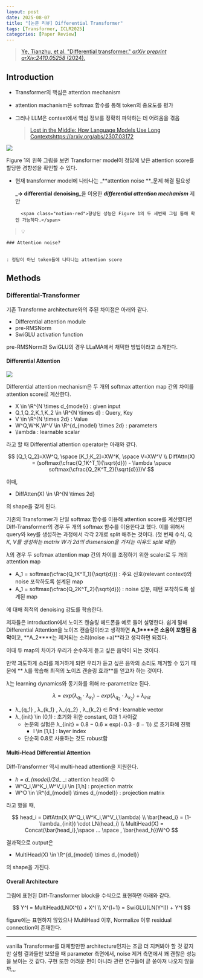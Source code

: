 ```yaml
---
layout: post
date: 2025-08-07
title: "[논문 리뷰] Differential Transformer"
tags: [Transformer, ICLR2025]
categories: [Paper Review]
---
```


> [Ye, Tianzhu, et al. "Differential transformer." ](https://arxiv.org/abs/2410.05258)[_arXiv preprint arXiv:2410.05258_](https://arxiv.org/abs/2410.05258)[ (2024).](https://arxiv.org/abs/2410.05258)



## Introduction

- Transformer의 핵심은 attention mechanism
- attention machanism은 softmax 함수를 통해 token의 중요도를 평가
- 그러나 LLM은 context에서 핵심 정보를 정확히 파악하는 데 어려움을 겪음

	> [Lost in the Middle: How Language Models Use Long Contextshttps://arxiv.org/abs/2307.03172](https://arxiv.org/abs/2307.03172)


![](https://prod-files-secure.s3.us-west-2.amazonaws.com/542b861c-36a8-4051-84e5-8804b6728dba/9083ea56-691a-4752-ae26-47f403431ac8/image.png?X-Amz-Algorithm=AWS4-HMAC-SHA256&X-Amz-Content-Sha256=UNSIGNED-PAYLOAD&X-Amz-Credential=ASIAZI2LB466RHELCGW7%2F20250818%2Fus-west-2%2Fs3%2Faws4_request&X-Amz-Date=20250818T004516Z&X-Amz-Expires=3600&X-Amz-Security-Token=IQoJb3JpZ2luX2VjEFAaCXVzLXdlc3QtMiJIMEYCIQDfOXekUWI3hpOUCYIi7JalB828rdWqT7PB%2F7tpybI6uAIhAJFUJvW%2BxmYH2iURuhjlD%2B8wU5ymlVAejq4cs3fge9EZKogECJn%2F%2F%2F%2F%2F%2F%2F%2F%2F%2FwEQABoMNjM3NDIzMTgzODA1IgxdXAj%2F%2B2myHNIzlB8q3ANhWf8%2B1NlJkzKB0crb53fvL13uIEH8s6Oze3hluqcMwoICPl5Ar%2BY358n4Ow%2BgBwyV1ofoHhrGM3p10koBg%2F5DpfX%2FU%2FVQXX4Mj%2F%2F38T%2BEuFT7TAWbq9H6Dw4FRM7JD%2BxRT0lVO8askzpFx8Adnp3JmE6qBBjPDTlk3NlwaXuPGDcOTJe0GDtG0EbPFIX7xz7DG7GIM%2B%2BFkvxwxnzUFQZ%2FScar0ZlayNfPcHaVQmyb%2BHNtcE%2BC1i8UgLOmKEeN7I6zVBeN9uH3qEwDbeGxpffxHEP%2FUfGp3W40LwBHNnpJQPl4LADH%2Fu%2FqauohXOOOfdj5UGvRSsxZcJ3NsuO%2B0I6gZgt%2FzQV9%2F%2BtTfPU0ek1maYag3jD3RzdOv8yT0GRQIvgWsTPvpqwce17JpACESPG5zEvM9fR6hidpYIwI2D%2FCDXrFtgdEigL48Mhpped0sjLZwGe66q9rpFyo4oYr0N4PQhBuZNVhQt8TlXLMYMYIGW4DBIzJ4VPviAJAabJKK4Jjk%2FBXRafZnmrdF1qVaKQ%2FHGIdylrqQZfTl1vblO0pJeqXzLJDWDBLVCclwyMjdV%2Fd2FkxkujOBrwsHOnQ1WJqYeB0vuvUi%2FTA1qTu%2FIjN%2FapNQAbXXs8g0UlEATCO0YnFBjqkAQC9l%2BtJgT8efYZexNjVpRuQbLvL8vFCg57dTfPGpyFcXtFJGJNScJ8mMksvF5Q%2FrFd%2FnWjaxFIbP9HmLgz6E2rgtXkLyYBI21RkJf%2BGCc16zhxpJ5ZKGmZKl9glktKraQSEDRSHF6E5N2OBhnZIevwcm%2B6RcctcLzGpnngpxym9fFFyk6cJzE3ns3%2BKfDqLs7H03k1naUQHixuDZuuIrfExB8d%2F&X-Amz-Signature=b1c59007c93ba86b573167dd7f5802c01283088af729b6c3c4aebb04541779fa&X-Amz-SignedHeaders=host&x-amz-checksum-mode=ENABLED&x-id=GetObject)


Figure 1의 왼쪽 그림을 보면 Transformer model이 정답에 낮은 attention score를 할당한 경향성을 확인할 수 있다.

- 현재 transformer model에 나타나는 _**attention noise **_문제 해결 필요성

	_**→ differential denoising**_을 이용한 _**differential attention mechanism**_ 제안


		<span class="notion-red">향상된 성능은 Figure 1의 두 세번째 그림 통해 확인 가능하다.</span>


> 💡 


	### Attention noise?


	: 정답이 아닌 token들에 나타나는 attention score



## Methods



### Differential-Transformer


기존 Transforme architecture와의 주된 차이점은 아래와 같다.

- Differential attention module
- pre-RMSNorm
- SwiGLU activation function

pre-RMSNorm과 SwiGLU의 경우 LLaMA에서 채택한 방법이라고 소개한다.



#### Differential Attention


![](https://prod-files-secure.s3.us-west-2.amazonaws.com/542b861c-36a8-4051-84e5-8804b6728dba/116d70b2-1963-4810-9167-f4c7d8a06e8f/image.png?X-Amz-Algorithm=AWS4-HMAC-SHA256&X-Amz-Content-Sha256=UNSIGNED-PAYLOAD&X-Amz-Credential=ASIAZI2LB466RHELCGW7%2F20250818%2Fus-west-2%2Fs3%2Faws4_request&X-Amz-Date=20250818T004516Z&X-Amz-Expires=3600&X-Amz-Security-Token=IQoJb3JpZ2luX2VjEFAaCXVzLXdlc3QtMiJIMEYCIQDfOXekUWI3hpOUCYIi7JalB828rdWqT7PB%2F7tpybI6uAIhAJFUJvW%2BxmYH2iURuhjlD%2B8wU5ymlVAejq4cs3fge9EZKogECJn%2F%2F%2F%2F%2F%2F%2F%2F%2F%2FwEQABoMNjM3NDIzMTgzODA1IgxdXAj%2F%2B2myHNIzlB8q3ANhWf8%2B1NlJkzKB0crb53fvL13uIEH8s6Oze3hluqcMwoICPl5Ar%2BY358n4Ow%2BgBwyV1ofoHhrGM3p10koBg%2F5DpfX%2FU%2FVQXX4Mj%2F%2F38T%2BEuFT7TAWbq9H6Dw4FRM7JD%2BxRT0lVO8askzpFx8Adnp3JmE6qBBjPDTlk3NlwaXuPGDcOTJe0GDtG0EbPFIX7xz7DG7GIM%2B%2BFkvxwxnzUFQZ%2FScar0ZlayNfPcHaVQmyb%2BHNtcE%2BC1i8UgLOmKEeN7I6zVBeN9uH3qEwDbeGxpffxHEP%2FUfGp3W40LwBHNnpJQPl4LADH%2Fu%2FqauohXOOOfdj5UGvRSsxZcJ3NsuO%2B0I6gZgt%2FzQV9%2F%2BtTfPU0ek1maYag3jD3RzdOv8yT0GRQIvgWsTPvpqwce17JpACESPG5zEvM9fR6hidpYIwI2D%2FCDXrFtgdEigL48Mhpped0sjLZwGe66q9rpFyo4oYr0N4PQhBuZNVhQt8TlXLMYMYIGW4DBIzJ4VPviAJAabJKK4Jjk%2FBXRafZnmrdF1qVaKQ%2FHGIdylrqQZfTl1vblO0pJeqXzLJDWDBLVCclwyMjdV%2Fd2FkxkujOBrwsHOnQ1WJqYeB0vuvUi%2FTA1qTu%2FIjN%2FapNQAbXXs8g0UlEATCO0YnFBjqkAQC9l%2BtJgT8efYZexNjVpRuQbLvL8vFCg57dTfPGpyFcXtFJGJNScJ8mMksvF5Q%2FrFd%2FnWjaxFIbP9HmLgz6E2rgtXkLyYBI21RkJf%2BGCc16zhxpJ5ZKGmZKl9glktKraQSEDRSHF6E5N2OBhnZIevwcm%2B6RcctcLzGpnngpxym9fFFyk6cJzE3ns3%2BKfDqLs7H03k1naUQHixuDZuuIrfExB8d%2F&X-Amz-Signature=0c202c21ffd9466a2b01d92d5796c0eee2424ca1898adc58681af7aefbf497c2&X-Amz-SignedHeaders=host&x-amz-checksum-mode=ENABLED&x-id=GetObject)


Differential attention mechanism은 두 개의 softmax attention map 간의 차이를 attention score로 계산한다.

- X \in \R^{N \times d\_{model}} : given input
- Q\_1,Q\_2,K\_1,K\_2 \in \R^{N \times d} : Query, Key
- V \in \R^{N \times 2d} : Value
- W^Q,W^K,W^V \in \R^{d\_{model} \times 2d} : parameters
- \lambda : learnable scalar

라고 할 때 Differential attention operator는 아래와 같다.


$$
[Q_1;Q_2]=XW^Q, \space [K_1;K_2]=XW^K, \space V=XW^V \\
DiffAttn(X) = (softmax(\cfrac{Q_1K^T_1}{\sqrt{d}}) - \lambda \space softmax(\cfrac{Q_2K^T_2}{\sqrt{d}}))V
$$


이때,

- DiffAtten(X) \in \R^{N \times 2d}

의 shape을 갖게 된다.


기존의 Transformer가 단일 softmax 함수를 이용해 attention score를 계산했다면 Diff-Transformer의 경우 두 개의 softmax 함수를 이용한다고 했다. 이를 위해서 query와 key를 생성하는 과정에서 각각 2개로 split 해주는 것이다. <span class="notion-red">(첫 번째 수식, </span><span class="notion-red">_Q, K, V를 생성하는 matrix W가 2d의 dismension을 가지는 이유도 split 때문_</span><span class="notion-red">)</span>


 λ의 경우 두 softmax attention map 간의 차이를 조정하기 위한 scaler로 두 개의 attention map

- A\_1 = softmax(\cfrac{Q\_1K^T\_1}{\sqrt{d}}) : 주요 신호(relevant context)와 noise 포착하도록 설계된 map
- A\_1 = softmax(\cfrac{Q\_2K^T\_2}{\sqrt{d}}) : noise 성분, 패턴 포착하도록 설계된 map 

에 대해 최적의 denoising 강도를 학습한다.


저자들은 introduction에서 노이즈 캔슬링 헤드폰을 예로 들어 설명한다. 쉽게 말해 Differential Attention을 노이즈 캔슬링이라고 생각하면 **A\_1****은 소음이 포함된 음악**이고, **A\_2****는 제거되는 소리(noise +a)**라고 생각하면 되겠다. 


이때 두 map의 차이가 우리가 순수하게 듣고 싶은 음악이 되는 것이다. 


만약 과도하게 소리를 제거하게 되면 우리가 듣고 싶은 음악의 소리도 제거할 수 있기 때문에 ** λ를 학습해 최적의 노이즈 캔슬링 효과**를 얻고자 하는 것이다.


λ는 learning dynamics와 동기화를 위해 re-parametrize 된다.


$$
\lambda = exp(\lambda_{q_1} \cdot \lambda_{k_1}) - exp(\lambda_{q_2} \cdot \lambda_{k_2}) + \lambda_{init}
$$

- λ\_{q\_1} , λ\_{k\_1} , λ\_{q\_2} , λ\_{k\_2} ∈ R^d : learnable vector
- λ\_{init} \in (0,1) : 초기화 위한 constant, 0과 1 사이값
	- 논문의 실험은 λ\_{init} = 0.8 − 0.6 × exp(−0.3 · (l − 1)) 로 초기화해 진행
		- l \in [1,L] : layer index
	- 단순히 0.8로 사용하는 것도 robust함


#### **Multi-Head Differential Attention**


Diff-Transformer 역시 multi-head attention을 지원한다.

- _h = d\_{model}/2d__ _: attention head의 수
- W^Q\_i,W^K\_i,W^V\_i,i \in [1,h] : projection matrix
- W^O \in \R^{d\_{model} \times d\_{model}} : projection matrix

라고 했을 때,


$$
head_i = DiffAttn(X;W^Q_i,W^K_i,W^V_i,\lambda) \\
\bar{head_i} = (1-\lambda_{init}) \cdot LN(head_i) \\
MultiHead(X) = Concat(\bar{head_i},\space ... \space , \bar{head_h})W^O
$$


결과적으로 output은

- MultiHead(X) \in \R^{d\_{model} \times d\_{model}}

의 shape을 가진다.



#### Overall Architecture


그림에 표현된 Diff-Transformer block을 수식으로 표현하면 아래와 같다.


$$
Y^l = MultiHead(LN(X^l)) + X^l \\
X^{l+1} = SwiGLU(LN(Y^l)) + Y^l
$$


figure에는 표현하지 않았으나 MultiHead 이후, Normalize 이후 residual connection이 존재한다.


---


vanilla Transformer를 대체할만한 architecture인지는 조금 더 지켜봐야 할 것 같지만 실험 결과들만 보았을 때 parameter 측면에서, noise 제거 측면에서 꽤 괜찮은 성능을 보이는 것 같다. 구현 또한 어려운 편이 아니라 관련 연구들이 곧 쏟아져 나오지 않을까,,,

